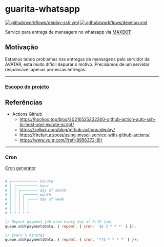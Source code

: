 # guarita-whatsapp

[![.github/workflows/deploy-ssh.yml](https://github.com/leguass7/guarita-whatsapp/actions/workflows/deploy-ssh.yml/badge.svg)](https://github.com/leguass7/guarita-whatsapp/actions/workflows/deploy-ssh.yml) [![.github/workflows/develop.yml](https://github.com/leguass7/guarita-whatsapp/actions/workflows/develop.yml/badge.svg?branch=develop)](https://github.com/leguass7/guarita-whatsapp/actions/workflows/develop.yml)

Serviço para entrega de mensagem no whatsapp via [MAXBOT](https://mbr.maxbot.com.br/doc-api-v1.php)

## Motivação

Estamos tendo problemas nas entregas de mensagens pelo servidor da AVATAR, está muito dificil depurar o motivo.
Precisamos de um servidor responsável apenas por essas entregas.

---

### [Escopo do projeto](./docs/scope.md)

## Referências

 - Actions Github
   - https://hoohoo.top/blog/20210525232300-github-action-auto-ssh-to-host-and-excute-script/
   - https://zellwk.com/blog/github-actions-deploy/
   - https://firefart.at/post/using-mysql-service-with-github-actions/
   - https://www.vultr.com/?ref=8956372-8H

---

### Cron

[Cron generator](https://crontab.cronhub.io/)

```bash

# ┌──────────── minute
# │ ┌────────── hour
# │ │ ┌──────── day of month
# │ │ │ ┌────── month
# │ │ │ │ ┌──── day of week
# │ │ │ │ │
# │ │ │ │ │
# * * * * * 
```

```javascript
// Repeat payment job once every day at 3:15 (am)
queue.add(paymentsData, { repeat: { cron: '15 3 * * *' } });

// Every 5 minutes
queue.add(paymentsData, { repeat: { cron: '*/5 * * * *' } });
```